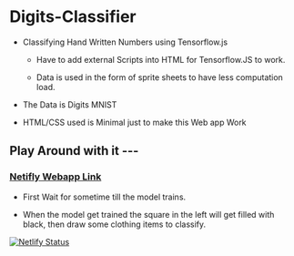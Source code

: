 # Digits-Classifier

- Classifying Hand Written Numbers using Tensorflow.js

  - Have to add external Scripts into HTML for Tensorflow.JS to work.

  - Data is used in the form of sprite sheets to have less computation load.

- The Data is Digits MNIST

- HTML/CSS used is Minimal just to make this Web app Work

## Play Around with it ---

### [Netifly Webapp Link](https://handdigits.netlify.app/)

- First Wait for sometime till the model trains.

- When the model get trained the square in the left will get filled with black, then draw some clothing items to classify.

[![Netlify Status](https://api.netlify.com/api/v1/badges/2b6e62d5-e467-4824-9e55-37d6b84170d9/deploy-status)](https://app.netlify.com/sites/handdigits/deploys)
